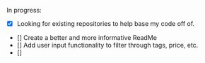 In progress:
- [x] Looking for existing repositories to help base my code off of.
- [] Create a better and more informative ReadMe
- [] Add user input functionality to filter through tags, price, etc.
- [] 

